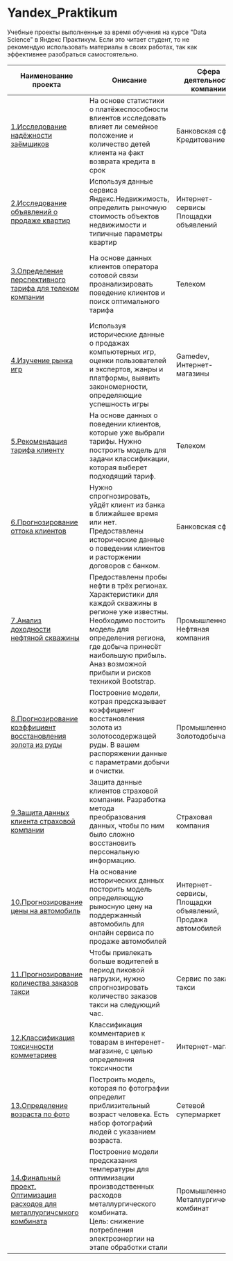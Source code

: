 # Yandex_Praktikum
Учебные проекты выполненные за время обучения на курсе  "Data Science" в Яндекс Практикум.
Если это читает студент, то не рекомендую использовать материалы в своих работах, так как эффективнее разобраться самостоятельно.

|Наименование проекта|Онисание|Сфера деятельности компании|Использованные инструменты|
|-----|------|-------|------|
|[1.Исследование надёжности заёмщиков](https://github.com/EvgeniiMileshin/Yandex_Praktikum/tree/master/01_Исследование%20надёжности%20заёмщиков)|На основе статистики о платёжеспособности влиентов исследовать влияет ли семейное положение и количество детей клиента на факт возврата кредита в срок |Банковская сфера Кредитование|*Pandas, PyMystem3, Python, лемматизация, предобработка данных*|
|[2.Исследование объявлений о продаже квартир](https://github.com/EvgeniiMileshin/Yandex_Praktikum/tree/master/02_Исследование%20объявлений%20о%20продаже%20квартир)|Используя данные сервиса Яндекс.Недвижимость, определить рыночную стоимость объектов недвижимости и типичные параметры квартир |Интернет-сервисы Площадки объявлений|*Matplotlib, Pandas, Python, визуализация данных, исследовательский анализ данных, предобработка данных*|
|[3.Определение перспективного тарифа для телеком компании](https://github.com/EvgeniiMileshin/Yandex_Praktikum/tree/master/03_Определение%20перспективного%20тарифа%20для%20телеком%20компании)|На основе данных клиентов оператора сотовой связи проанализировать поведение клиентов и поиск оптимального тарифа |Телеком|*Matplotlib, NumPy, Pandas, Python, SciPy, описательная статистика, проверка статистических гипотез*|
|[4.Изучение рынка игр](https://github.com/EvgeniiMileshin/Yandex_Praktikum/tree/master/04_Изучение%20рынка%20игр)|Используя исторические данные о продажах компьютерных игр, оценки пользователей и экспертов, жанры и платформы, выявить закономерности, определяющие успешность игры|Gamedev, Интернет-магазины|*Matplotlib, NumPy, Pandas, Python, исследовательский анализ данных, описательная статистика, предобработка данных, проверка статистических гипотез*|
|[5.Рекомендация тарифа клиенту](https://github.com/EvgeniiMileshin/Yandex_Praktikum/tree/master/05_Рекомендация%20тарифа%20клиенту)|На основе данных о поведении клиентов, которые уже выбрали тарифы. Нужно построить модель для задачи классификации, которая выберет подходящий тариф. |Телеком|*Python, Pandas, Sklearn, Машинное обучение, Задача классификации*|
|[6.Прогнозирование оттока клиентов](https://github.com/EvgeniiMileshin/Yandex_Praktikum/tree/master/06_Прогнозирование%20оттока%20клиентов)|Нужно спрогнозировать, уйдёт клиент из банка в ближайшее время или нет. Предоставлены исторические данные о поведении клиентов и расторжении договоров с банком.|Банковская сфера|*NumPy, Pandas, Sklearn, MatPlotLib, AUC-ROC, Seaborn*|
|[7.Анализ доходности нефтяной скважины](https://github.com/EvgeniiMileshin/Yandex_Praktikum/tree/master/07_Анализ%20доходности%20нефтяной%20скважины)|Предоставлены пробы нефти в трёх регионах. Характеристики для каждой скважины в регионе уже известны. Необходимо постоить модель для определения региона, где добыча принесёт наибольшую прибыль. Аназ возможной прибыли и рисков техникой Bootstrap.|Промышленность, Нефтяная компания|*Bootstrap,NumPy, Pandas, Sklearn, Seaborn*|
|[8.Прогнозирование коэффициент восстановления золота из руды](https://github.com/EvgeniiMileshin/Yandex_Praktikum/tree/master/08_Прогнозирование%20коэффициент%20восстановления%20золота%20из%20руды)|Построение модели, котрая предсказывает коэффициент восстановления золота из золотосодержащей руды. В вашем распоряжении данные с параметрами добычи и очистки.|Промышленность, Золотодобыча|*NumPy, Pandas, Sklearn, MatPlotLib, Seaborn*|
|[9.Защита данных клиента страховой компании](https://github.com/EvgeniiMileshin/Yandex_Praktikum/tree/master/09_Защита%20данных%20клиента%20страховой%20компании)|Защита данные клиентов страховой компании. Разработка метода преобразования данных, чтобы по ним было сложно восстановить персональную информацию.|Страховая компания|*NumPy, Pandas, Sklearn, MatPlotLib, линейная алгебра*|
|[10.Прогнозирование цены на автомобиль](https://github.com/EvgeniiMileshin/Yandex_Praktikum/tree/master/10_Прогнозирование%20цены%20на%20автомобиль)|На основание исторических данных посторить модель определяющую рыносную цену на поддержанный автомобиль для онлайн сервиса по продаже автомобилей|Интернет-сервисы, Площадки объявлений, Продажа автомобилей|*NumPy, Pandas, Sklearn, MatPlotLib, Seaborn, Градиентный бустинг, CatBoostRegressor, LGBMRegressor*|
|[11.Прогнозирование  количества заказов такси](https://github.com/EvgeniiMileshin/Yandex_Praktikum/tree/master/11_Прогнозирование%20%20количества%20заказов%20такси)|Чтобы привлекать больше водителей в период пиковой нагрузки, нужно спрогнозировать количество заказов такси на следующий час. |Сервис по заказу такси|*NumPy, Pandas, Sklearn, MatPlotLib, Seaborn, Статистический анализ, Временные ряды, CatBoostRegressor, LGBMRegressor*|
|[12.Классификация токсичности комметариев](https://github.com/EvgeniiMileshin/Yandex_Praktikum/tree/master/12_Классификация%20токсичности%20комметариев)|Классификация комментариев к товарам в интеренет-магазине, с целью определения токсичности|Интернет-магазин|* Pandas, Sklearn, MatPlotLib, классификация тексов, Nlp*|
|[13.Определение возраста по фото](https://github.com/EvgeniiMileshin/Yandex_Praktikum/tree/master/13_Определение%20возраста%20по%20фото)|Построить модель, которая по фотографии определит приблизительный возраст человека. Есть набор фотографий людей с указанием возраста.|Сетевой супермаркет|*Pandas keras Matplotlib Seaborn компьютерное зрение машинное обучение*|
|[14.Финальный проект.<br/> Оптимизация расходов для металлургичсмкого комбината](https://github.com/EvgeniiMileshin/Yandex_Praktikum/tree/master/15_Финальный%20проект)|Построение модели предсказания температуры для оптимизации производственных расходов металлургического комбината. <br/>Цель: cнижение потребления электроэнергии на этапе обработки стали|Промышленность<br/>Металлургический комбинат|*NumPy, Pandas, Sklearn, MatPlotLib, Seaborn, предобработка данных, Градиентный бустинг, Сatboost, Lightgbm*|
